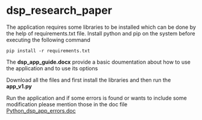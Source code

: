 # dsp_research_paper

The application requires some libraries to be installed which can be done by the help of requirements.txt file.
Install python and pip on the system before executing the following command

`pip install -r requirements.txt`

The **dsp_app_guide.docx** provide a basic doumentation about how to use the application and to use its options

Download all the files and first install the libraries and then run the **app_v1.py**

Run the application and if some errors is found or wants to include some modification please mention those in the doc file [Python_dsp_app_errors.doc](https://docs.google.com/document/d/1D8qmr0lLRyDMbVXCr2fBWg0c7_Pp_vo2S8zlKBrbBuM/edit)